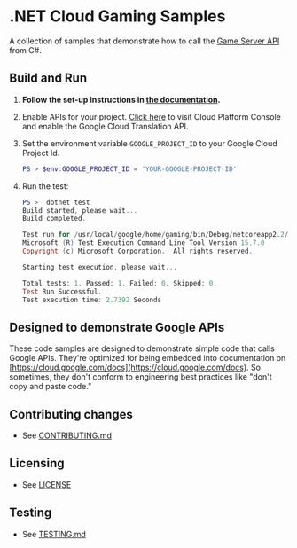 # .NET Cloud Gaming Samples

A collection of samples that demonstrate how to call the
[Game Server API](https://agones.dev/) from C#.

## Build and Run

1.  **Follow the set-up instructions in [the documentation](https://cloud.google.com/dotnet/docs/setup).**

4.  Enable APIs for your project.
    [Click here](https://console.cloud.google.com/flows/enableapi?apiid=dlp.googleapis.com&showconfirmation=true)
    to visit Cloud Platform Console and enable the Google Cloud Translation API.

5.  Set the environment variable `GOOGLE_PROJECT_ID` to your Google Cloud
    Project Id.

    ```ps1
    PS > $env:GOOGLE_PROJECT_ID = 'YOUR-GOOGLE-PROJECT-ID'
    ```

9.  Run the test:

    ```ps1
    PS >  dotnet test
    Build started, please wait...
    Build completed.

    Test run for /usr/local/google/home/gaming/bin/Debug/netcoreapp2.2/Gaming.dll(.NETCoreApp,Version=v2.2)
    Microsoft (R) Test Execution Command Line Tool Version 15.7.0
    Copyright (c) Microsoft Corporation.  All rights reserved.

    Starting test execution, please wait...
    
    Total tests: 1. Passed: 1. Failed: 0. Skipped: 0.
    Test Run Successful.
    Test execution time: 2.7392 Seconds
    ```

## Designed to demonstrate Google APIs

These code samples are designed to demonstrate simple code that calls Google
APIs.  They're optimized for being embedded into documentation on
[https://cloud.google.com/docs](https://cloud.google.com/docs).
So sometimes, they don't conform to engineering best practices like
"don't copy and paste code."

## Contributing changes

* See [CONTRIBUTING.md](../../../CONTRIBUTING.md)

## Licensing

* See [LICENSE](../../../LICENSE)

## Testing

* See [TESTING.md](../../../TESTING.md)
